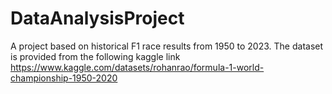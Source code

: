 # DataAnalysisProject

A project based on historical F1 race results from 1950 to 2023. The dataset is provided from the following kaggle link
https://www.kaggle.com/datasets/rohanrao/formula-1-world-championship-1950-2020
